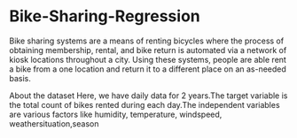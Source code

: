 # Bike-Sharing-Regression
Bike sharing systems are a means of renting bicycles where the process of obtaining membership, rental, and bike return is automated via a network of kiosk locations throughout a city. Using these systems, people are able rent a bike from a one location and return it to a different place on an as-needed basis.

About the dataset
Here, we have daily data for 2 years.The target variable is the total count of bikes rented during each day.The independent variables are various factors like humidity, temperature, windspeed, weathersituation,season
